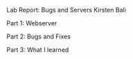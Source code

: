 Lab Report: Bugs and Servers
Kirsten Bali

Part 1: Webserver

Part 2: Bugs and Fixes

Part 3: What I learned
